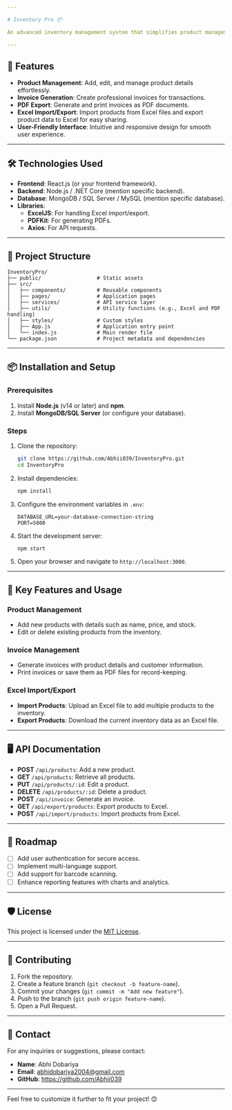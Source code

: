 ```yaml
---

# Inventory Pro 📦

An advanced inventory management system that simplifies product management and invoicing with seamless Excel import/export functionality.

---
```


## 🚀 Features

- **Product Management**: Add, edit, and manage product details effortlessly.  
- **Invoice Generation**: Create professional invoices for transactions.  
- **PDF Export**: Generate and print invoices as PDF documents.  
- **Excel Import/Export**: Import products from Excel files and export product data to Excel for easy sharing.  
- **User-Friendly Interface**: Intuitive and responsive design for smooth user experience.

---

## 🛠️ Technologies Used

- **Frontend**: React.js (or your frontend framework).  
- **Backend**: Node.js / .NET Core (mention specific backend).  
- **Database**: MongoDB / SQL Server / MySQL (mention specific database).  
- **Libraries**:  
  - **ExcelJS**: For handling Excel import/export.  
  - **PDFKit**: For generating PDFs.  
  - **Axios**: For API requests.  

---

## 📂 Project Structure

```
InventoryPro/
├── public/                  # Static assets
├── src/
│   ├── components/          # Reusable components
│   ├── pages/               # Application pages
│   ├── services/            # API service layer
│   ├── utils/               # Utility functions (e.g., Excel and PDF handling)
│   ├── styles/              # Custom styles
│   ├── App.js               # Application entry point
│   └── index.js             # Main render file
└── package.json             # Project metadata and dependencies
```

---

## 📦 Installation and Setup

### Prerequisites

1. Install **Node.js** (v14 or later) and **npm**.  
2. Install **MongoDB/SQL Server** (or configure your database).  

### Steps

1. Clone the repository:
   ```bash
   git clone https://github.com/Abhii039/InventoryPro.git
   cd InventoryPro
   ```

2. Install dependencies:
   ```bash
   npm install
   ```

3. Configure the environment variables in `.env`:
   ```env
   DATABASE_URL=your-database-connection-string
   PORT=5000
   ```

4. Start the development server:
   ```bash
   npm start
   ```

5. Open your browser and navigate to `http://localhost:3000`.

---

## 🔑 Key Features and Usage

### Product Management

- Add new products with details such as name, price, and stock.  
- Edit or delete existing products from the inventory.

### Invoice Management

- Generate invoices with product details and customer information.  
- Print invoices or save them as PDF files for record-keeping.

### Excel Import/Export

- **Import Products**: Upload an Excel file to add multiple products to the inventory.  
- **Export Products**: Download the current inventory data as an Excel file.

---

## 🖥️ API Documentation

- **POST** `/api/products`: Add a new product.  
- **GET** `/api/products`: Retrieve all products.  
- **PUT** `/api/products/:id`: Edit a product.  
- **DELETE** `/api/products/:id`: Delete a product.  
- **POST** `/api/invoice`: Generate an invoice.  
- **GET** `/api/export/products`: Export products to Excel.  
- **POST** `/api/import/products`: Import products from Excel.  

---

## 🚧 Roadmap

- [ ] Add user authentication for secure access.  
- [ ] Implement multi-language support.  
- [ ] Add support for barcode scanning.  
- [ ] Enhance reporting features with charts and analytics.  

---

## 🛡️ License

This project is licensed under the [MIT License](LICENSE).

---

## 🙌 Contributing

1. Fork the repository.  
2. Create a feature branch (`git checkout -b feature-name`).  
3. Commit your changes (`git commit -m "Add new feature"`).  
4. Push to the branch (`git push origin feature-name`).  
5. Open a Pull Request.

---

## 📧 Contact

For any inquiries or suggestions, please contact:  
- **Name**: Abhi Dobariya
- **Email**: abhidobariya2004@gmail.com  
- **GitHub**: https://github.com/Abhii039

---

Feel free to customize it further to fit your project! 😊
